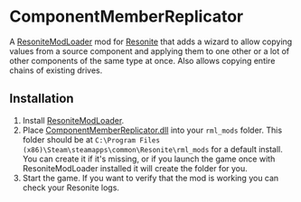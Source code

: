 # ComponentMemberReplicator

A [ResoniteModLoader](https://github.com/resonite-modding-group/ResoniteModLoader) mod for [Resonite](https://resonite.com/) that adds a wizard to allow copying values from a source component and applying them to one other or a lot of other components of the same type at once. Also allows copying entire chains of existing drives.

## Installation
1. Install [ResoniteModLoader](https://github.com/resonite-modding-group/ResoniteModLoader).
2. Place [ComponentMemberReplicator.dll]() into your `rml_mods` folder. This folder should be at `C:\Program Files (x86)\Steam\steamapps\common\Resonite\rml_mods` for a default install. You can create it if it's missing, or if you launch the game once with ResoniteModLoader installed it will create the folder for you.
3. Start the game. If you want to verify that the mod is working you can check your Resonite logs.
